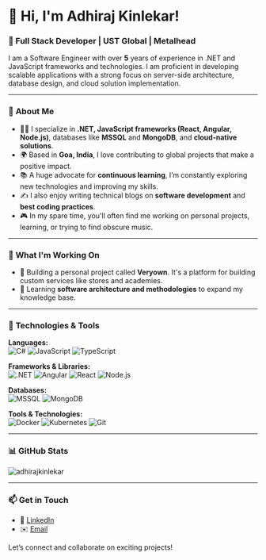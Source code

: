 # 👋 Hi, I'm Adhiraj Kinlekar!

### 🚀 Full Stack Developer | UST Global | Metalhead

I am a Software Engineer with over **5** years of experience in .NET and JavaScript frameworks and technologies. I am proficient in developing scalable applications with a strong focus on server-side architecture, database design, and cloud solution implementation.

---

### 🌟 **About Me**

- 🧑‍💻 I specialize in **.NET, JavaScript frameworks (React, Angular, Node.js)**, databases like **MSSQL** and **MongoDB**, and **cloud-native solutions**.
- 🌍 Based in **Goa, India**, I love contributing to global projects that make a positive impact.
- 📚 A huge advocate for **continuous learning**, I’m constantly exploring new technologies and improving my skills.
- ✍️ I also enjoy writing technical blogs on **software development** and **best coding practices**.
- 🎮 In my spare time, you'll often find me working on personal projects, learning, or trying to find obscure music.

---

### 💼 **What I'm Working On**

- 🔨 Building a personal project called **Veryown**. It's a platform for building custom services like stores and academies. 
- 📖 Learning **software architecture and methodologies** to expand my knowledge base.
  
---

### 🔧 **Technologies & Tools**

**Languages:**  
<img src="https://img.shields.io/badge/C%23-239120?style=flat&logo=csharp&logoColor=white" alt="C#" /> 
<img src="https://img.shields.io/badge/JavaScript-F7DF1E?style=flat&logo=javascript&logoColor=black" alt="JavaScript" /> 
<img src="https://img.shields.io/badge/TypeScript-007ACC?style=flat&logo=typescript&logoColor=white" alt="TypeScript" />

**Frameworks & Libraries:**  
<img src="https://img.shields.io/badge/ASP.NET-512BD4?style=flat&logo=.net&logoColor=white" alt=".NET" /> 
<img src="https://img.shields.io/badge/Angular-DD0031?style=flat&logo=angular&logoColor=white" alt="Angular" /> 
<img src="https://img.shields.io/badge/React-61DAFB?style=flat&logo=react&logoColor=black" alt="React" /> 
<img src="https://img.shields.io/badge/Node.js-339933?style=flat&logo=node.js&logoColor=white" alt="Node.js" />

**Databases:**  
<img src="https://img.shields.io/badge/MSSQL-CC2927?style=flat&logo=microsoftsqlserver&logoColor=white" alt="MSSQL" /> 
<img src="https://img.shields.io/badge/MongoDB-47A248?style=flat&logo=mongodb&logoColor=white" alt="MongoDB" />

**Tools & Technologies:**  
<img src="https://img.shields.io/badge/Docker-2496ED?style=flat&logo=docker&logoColor=white" alt="Docker" /> 
<img src="https://img.shields.io/badge/Kubernetes-326CE5?style=flat&logo=kubernetes&logoColor=white" alt="Kubernetes" /> 
<img src="https://img.shields.io/badge/Git-F05032?style=flat&logo=git&logoColor=white" alt="Git" />  

---

### 📊 **GitHub Stats**

![adhirajkinlekar](https://github-readme-stats.vercel.app/api?username=adhirajkinlekar&show_icons=true&hide_border=true&theme=radical)

---

### 📫 **Get in Touch**

- 💼 [LinkedIn](https://linkedin.com/in/adhirajkinlekar) 
- ✉️ [Email](mailto:adhirajkkinlekar@gmail.com)

Let’s connect and collaborate on exciting projects!
